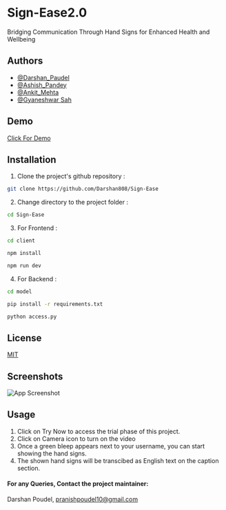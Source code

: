 # Sign-Ease2.0

Bridging Communication Through Hand Signs for Enhanced Health and Wellbeing

## Authors

- [@Darshan_Paudel](https://github.com/Darshan808)
- [@Ashish_Pandey](https://github.com/Ashish-Pandey62)
- [@Ankit_Mehta](https://github.com/Ankitrajmehta)
- [@Gyaneshwar Sah](https://github.com/gyaneshwar01)

## Demo

[Click For Demo](https://www.youtube.com/watch?v=fTqZ7G2DuFE)

## Installation

1. Clone the project's github repository :

```bash
git clone https://github.com/Darshan808/Sign-Ease

```

2. Change directory to the project folder :

```bash
cd Sign-Ease
```

3. For Frontend :

```bash
cd client
```

```bash
npm install
```

```bash
npm run dev
```

4. For Backend :

```bash
cd model
```

```bash
pip install -r requirements.txt
```

```bash
python access.py
```

## License

[MIT](https://choosealicense.com/licenses/mit/)

## Screenshots

![App Screenshot](https://drive.google.com/file/d/1T_CnQJQ4oYomFBAdMkpg6YkIfK57T5Ta/view?usp=sharing)

## Usage

1. Click on Try Now to access the trial phase of this project.
2. Click on Camera icon to turn on the video
3. Once a green bleep appears next to your username, you can start showing the hand signs.
4. The shown hand signs will be transcibed as English text on the caption section.

#### For any Queries, Contact the project maintainer:

Darshan Poudel, pranishpoudel10@gmail.com
